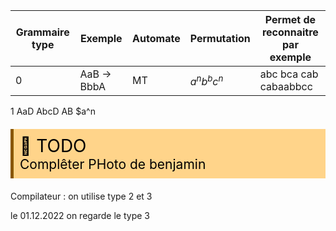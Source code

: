 Grammaire type | Exemple | Automate | Permutation | Permet de reconnaitre par exemple
--- | --- | --- | --- | ---
0 | AaB -> BbbA | MT | $a^n b^b c^n$ | abc bca cab cabaabbcc
1 AaD AbcD AB $a^n

<!-- #region TODO BLOCK --> 
<div style="margin: 20px auto; padding: 10px; background-color: #ffd48a; border-left: 5px solid #8a5700;color: black; font-size: 2em">
<span> 📝 </span>TODO<br>
<span style="font-size: 0.75em">
Complêter PHoto de benjamin
</span></div>

<!-- #endregion TODO BLOCK -->



Compilateur : on utilise type 2 et 3

le 01.12.2022 on regarde le type 3
